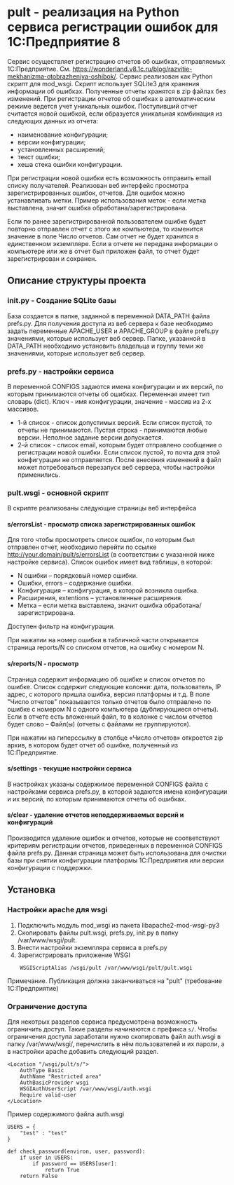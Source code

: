 # pult - реализация на Python сервиса регистрации ошибок для 1С:Предприятие 8

Сервис осуществляет регистрацию отчетов об ошибках, отправляемых 1С:Предприятие. См. https://wonderland.v8.1c.ru/blog/razvitie-mekhanizma-otobrazheniya-oshibok/.
Сервис реализован как Python скрипт для mod_wsgi. Скрипт использует SQLite3 для хранения информации об ошибках. Полученные отчеты хранятся в zip файлах без изменений.
При регистрации отчетов об ошибках в автоматическим режиме ведется учет уникальных ошибок. Поступивший отчет считается новой ошибкой, если образуется уникальная комбинация из следующих данных из отчета:
-	наименование конфигурации;
-	версии конфигурации;
-	установленных расширений;
-	текст ошибки;
-	хеша стека ошибки конфигурации.

При регистрации новой ошибки есть возможность отправить email списку получателей. Реализован веб интерфейс просмотра зарегистрированных ошибок, отчетов. Для ошибок можно устанавливать метки. Пример использования меток - если метка выставлена, значит ошибка обработана/зарегистрирована.

Если по ранее зарегистрированной пользователем ошибке будет повторно отправлен отчет с этого же компьютера, то изменится значение в поле Число отчетов. Сам отчет не будет хранится в единственном экземпляре. Если в отчете не передана информации о компьютере или же в отчет был приложен файл, то отчет будет зарегистрирован и сохранен. 

## Описание структуры проекта
### init.py - Создание SQLite базы

База создается в папке, заданной в переменной DATA_PATH файла prefs.py. Для получения доступа из веб сервера к базе необходимо задать переменные APACHE_USER и APACHE_GROUP в файле prefs.py значениями, которые использует веб сервер. Папке, указанной в DATA_PATH необходимо установить владельца и группу теми же значениями, которые использует веб сервер.

### prefs.py - настройки сервиса 
В переменной  CONFIGS задаются имена конфигурации и их версий, по которым принимаются отчеты об ошибках. Переменная имеет тип словарь (dict). Ключ - имя конфигурации, значение - массив из 2-х массивов.
-	1-й список - список допустимых версий. Если список пустой, то отчеты не принимаются. Пустая строка - принимаются любые версии. Неполное задание версии допускается.
-	2-й список - список email, которым будет отправлено сообщение о регистрации новой ошибки. Если список пустой, то почта для этой конфигурации не отправляется.
После внесения изменений в файл может потребоваться перезапуск веб сервера, чтобы настройки применились.

### pult.wsgi - основной скрипт
В скрипте реализованы следующие страницы веб интерфейса
#### s/errorsList - просмотр списка зарегистрированных ошибок
Для того чтобы просмотреть список ошибок, по которым был отправлен отчет, необходимо перейти по ссылке http://your.domain/pult/s/errorsList (в соответствии с указанной ниже настройке сервиса). Список ошибок имеет вид таблицы, в которой:
- N ошибки – порядковый номер ошибки. 
- Ошибки, errors – содержание ошибки.
- Конфигурация – конфигурация, в которой возникла ошибка.
- Расширения, extentions – установленные расширения.
- Метка – если метка выставлена, значит ошибка обработана/зарегистрирована.

Доступен фильтр на конфигурации.

При нажатии на номер ошибки в табличной части открывается страница reports/N со списком отчетов, на ошибку с номером N.

#### s/reports/N - просмотр 
Страница содержит информацию об ошибке и список отчетов по ошибке. Список содержит следующие колонки: дата, пользователь, IP адрес, с которого пришла ошибка, версия платформы и т.д. В поле "Число отчетов" показывается только отчетов было отправлено по ошибке с номером N с одного компьютера (дублирующиеся отчеты). Если в отчете есть вложенный файл, то в колонке с числом отчетов будет слово – Файл(ы) (отчеты с файлами не группируются).

При нажатии на гиперссылку в столбце «Число отчетов» откроется zip архив, в котором будет отчет об ошибке, полученный из 1С:Предприятие.

#### s/settings - текущие настройки сервиса
В настройках указаны содержимое переменной CONFIGS файла с настройками сервиса prefs.py, в которой задаются имена конфигурации и их версий, по которым принимаются отчеты об ошибках. 

#### s/clear - удаление отчетов неподдерживаемых версий и конфигураций
Производится удаление ошибок и отчетов, которые не соответствуют критериям регистрации отчетов, приведенных в переменной CONFIGS файла prefs.py. Данная страница может быть использована для очистки базы при снятии конфигурации платформы 1С:Предприятия или версии конфигурации с поддержки.

## Установка

### Настройки apache для wsgi
1) Подключить модуль mod_wsgi из пакета libapache2-mod-wsgi-py3
2) Скопировать файлы pult.wsgi, prefs.py, init.py в папку /var/www/wsgi/pult.
3) Внести настройки экземпляра сервиса в prefs.py
4) Зарегистрировать приложение WSGI
```
	WSGIScriptAlias /wsgi/pult /var/www/wsgi/pult/pult.wsgi
```
Примечание. Публикация должна заканчиваться на "pult" (требование 1С:Предприятие)

### Ограничение доступа
Для некотрых разделов сервиса предусмотрена возможность ограничить доступ. Такие разделы начинаются с префикса ``s/``. Чтобы ограничения доступа заработали нужно скопировать файл auth.wsgi в папку /var/www/wsgi/, перечислить в нём пользователей и их пароли, а в настройки apache добавить следующий раздел.
```
<Location "/wsgi/pult/s/">
    AuthType Basic
    AuthName "Restricted area"
    AuthBasicProvider wsgi
    WSGIAuthUserScript /var/www/wsgi/auth.wsgi
    Require valid-user
</Location>
```

Пример содержимого файла auth.wsgi
```
USERS = {
    "test" : "test"
}

def check_password(environ, user, password):
    if user in USERS:
        if password == USERS[user]:
            return True
    return False
```

